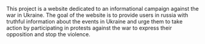 This project is a website dedicated to an informational campaign against the war in Ukraine. The goal of the website is to provide users in russia with truthful information about the events in Ukraine and urge them to take action by participating in protests against the war to express their opposition and stop the violence.